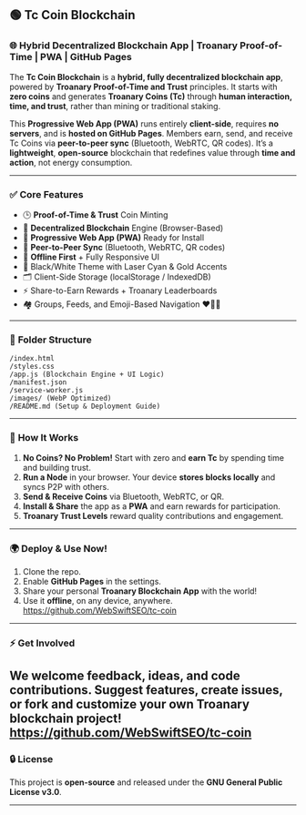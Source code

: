 ## 🟢 **Tc Coin Blockchain**  
### 🌐 Hybrid Decentralized Blockchain App | Troanary Proof-of-Time | PWA | GitHub Pages  

The **Tc Coin Blockchain** is a **hybrid, fully decentralized blockchain app**, powered by **Troanary Proof-of-Time and Trust** principles. It starts with **zero coins** and generates **Troanary Coins (Tc)** through **human interaction, time, and trust**, rather than mining or traditional staking.

This **Progressive Web App (PWA)** runs entirely **client-side**, requires **no servers**, and is **hosted on GitHub Pages**. Members earn, send, and receive Tc Coins via **peer-to-peer sync** (Bluetooth, WebRTC, QR codes). It’s a **lightweight**, **open-source** blockchain that redefines value through **time and action**, not energy consumption.

---

### ✅ **Core Features**  
- 🕒 **Proof-of-Time & Trust** Coin Minting  
- 🔗 **Decentralized Blockchain** Engine (Browser-Based)  
- 📲 **Progressive Web App (PWA)** Ready for Install  
- 🔄 **Peer-to-Peer Sync** (Bluetooth, WebRTC, QR codes)  
- 📡 **Offline First** + Fully Responsive UI  
- 🎨 Black/White Theme with Laser Cyan & Gold Accents  
- 🗂️ Client-Side Storage (localStorage / IndexedDB)  
- ⚡ Share-to-Earn Rewards + Troanary Leaderboards  
- 🏘️ Groups, Feeds, and Emoji-Based Navigation ❤️🚫🤔  

---

### 📂 **Folder Structure**  
```
/index.html  
/styles.css  
/app.js (Blockchain Engine + UI Logic)  
/manifest.json  
/service-worker.js  
/images/ (WebP Optimized)  
/README.md (Setup & Deployment Guide)
```

---

### 🚀 **How It Works**  
1. **No Coins? No Problem!** Start with zero and **earn Tc** by spending time and building trust.  
2. **Run a Node** in your browser. Your device **stores blocks locally** and syncs P2P with others.  
3. **Send & Receive Coins** via Bluetooth, WebRTC, or QR.  
4. **Install & Share** the app as a **PWA** and earn rewards for participation.  
5. **Troanary Trust Levels** reward quality contributions and engagement.

---

### 🌍 **Deploy & Use Now!**  
1. Clone the repo.  
2. Enable **GitHub Pages** in the settings.  
3. Share your personal **Troanary Blockchain App** with the world!  
4. Use it **offline**, on any device, anywhere. 
https://github.com/WebSwiftSEO/tc-coin
---

### ⚡ **Get Involved**  
We welcome **feedback**, **ideas**, and **code contributions**. Suggest features, create issues, or fork and customize your own **Troanary blockchain** project!
https://github.com/WebSwiftSEO/tc-coin
---

### 🔒 License  
This project is **open-source** and released under the **GNU General Public License v3.0**.

---


